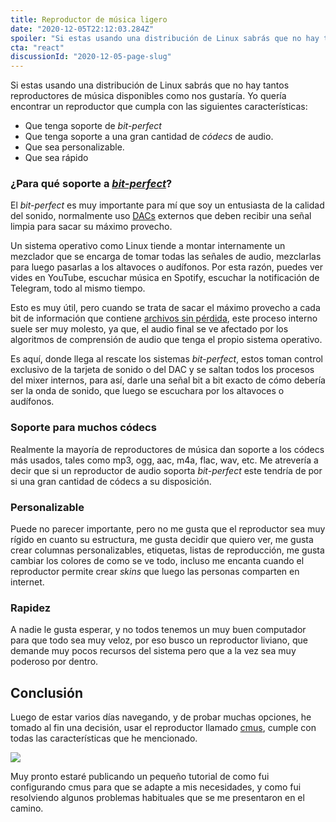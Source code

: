 ```yaml
---
title: Reproductor de música ligero
date: "2020-12-05T22:12:03.284Z"
spoiler: "Si estas usando una distribución de Linux sabrás que no hay tantos reproductores de música disponibles como nos gustaría."
cta: "react"
discussionId: "2020-12-05-page-slug"
---
```


Si estas usando una distribución de Linux sabrás que no hay tantos reproductores de música disponibles como nos gustaría. Yo quería encontrar un reproductor que cumpla con las siguientes características:

- Que tenga soporte de _bit-perfect_
- Que tenga soporte a una gran cantidad de _códecs_ de audio.
- Que sea personalizable.
- Que sea rápido

### ¿Para qué soporte a [_bit-perfect_](https://it.wikipedia.org/wiki/BitPerfect)?
El _bit-perfect_ es muy importante para mí que soy un entusiasta de la calidad del sonido, normalmente uso [DACs](https://es.wikipedia.org/wiki/Conversor_de_se%C3%B1al_digital_a_anal%C3%B3gica) externos que deben recibir una señal limpia para sacar su máximo provecho.

Un sistema operativo como Linux tiende a montar internamente un mezclador que se encarga de tomar todas las señales de audio, mezclarlas para luego pasarlas a los altavoces o audífonos. Por esta razón, puedes ver vides en YouTube, escuchar música en Spotify, escuchar la notificación de Telegram, todo al mismo tiempo.

Esto es muy útil, pero cuando se trata de sacar el máximo provecho a cada bit de información que contiene [archivos sin pérdida](https://es.wikipedia.org/wiki/Formato_de_archivo_de_audio#:~:text=Hay%20tres%20grupos%20principales%20de,Lossless%20y%20ape%20Monkey%27s%20Audio), este proceso interno suele ser muy molesto, ya que, el audio final se ve afectado por los algoritmos de comprensión de audio que tenga el propio sistema operativo.

Es aquí, donde llega al rescate los sistemas _bit-perfect_, estos toman control exclusivo de la tarjeta de sonido o del DAC y se saltan todos los procesos del mixer internos, para así, darle una señal bit a bit exacto de cómo debería ser la onda de sonido, que luego se escuchara por los altavoces o audífonos.

### Soporte para muchos códecs
Realmente la mayoría de reproductores de música dan soporte a los códecs más usados, tales como mp3, ogg, aac, m4a, flac, wav, etc. Me atrevería a decir que si un reproductor de audio soporta _bit-perfect_ este tendría de por si una gran cantidad de códecs a su disposición.

### Personalizable
Puede no parecer importante, pero no me gusta que el reproductor sea muy rígido en cuanto su estructura, me gusta decidir que quiero ver, me gusta crear columnas personalizables, etiquetas, listas de reproducción, me gusta cambiar los colores de como se ve todo, incluso me encanta cuando el reproductor permite crear _skins_ que luego las personas comparten en internet.

### Rapidez
A nadie le gusta esperar, y no todos tenemos un muy buen computador para que todo sea muy veloz, por eso busco un reproductor liviano, que demande muy pocos recursos del sistema pero que a la vez sea muy poderoso por dentro.

## Conclusión
Luego de estar varios días navegando, y de probar muchas opciones, he tomado al fin una decisión, usar el reproductor llamado [cmus](https://cmus.github.io/), cumple con todas las características que he mencionado.

<p><img src="https://i.imgur.com/B0wAau4.png"></p>

Muy pronto estaré publicando un pequeño tutorial de como fui configurando cmus para que se adapte a mis necesidades, y como fui resolviendo algunos problemas habituales que se me presentaron en el camino.